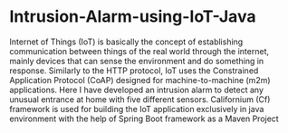 # Intrusion-Alarm-using-IoT-Java
Internet of Things (IoT) is basically the concept of establishing communication between things of the real world through the internet, mainly devices that can sense the environment and do something in response. Similarly to the HTTP protocol, IoT uses the Constrained Application Protocol (CoAP) designed for machine-to-machine (m2m) applications. Here I have developed an intrusion alarm to detect any unusual entrance at home with five different sensors. Californium (Cf) framework is used for building the IoT application exclusively in java environment with the help of Spring Boot framework as a Maven Project
